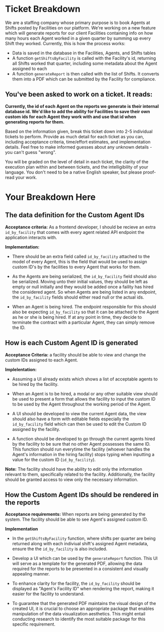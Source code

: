 # Ticket Breakdown
We are a staffing company whose primary purpose is to book Agents at Shifts posted by Facilities on our platform. We're working on a new feature which will generate reports for our client Facilities containing info on how many hours each Agent worked in a given quarter by summing up every Shift they worked. Currently, this is how the process works:

- Data is saved in the database in the Facilities, Agents, and Shifts tables
- A function `getShiftsByFacility` is called with the Facility's id, returning all Shifts worked that quarter, including some metadata about the Agent assigned to each
- A function `generateReport` is then called with the list of Shifts. It converts them into a PDF which can be submitted by the Facility for compliance.

## You've been asked to work on a ticket. It reads:

**Currently, the id of each Agent on the reports we generate is their internal database id. We'd like to add the ability for Facilities to save their own custom ids for each Agent they work with and use that id when generating reports for them.**


Based on the information given, break this ticket down into 2-5 individual tickets to perform. Provide as much detail for each ticket as you can, including acceptance criteria, time/effort estimates, and implementation details. Feel free to make informed guesses about any unknown details - you can't guess "wrong".


You will be graded on the level of detail in each ticket, the clarity of the execution plan within and between tickets, and the intelligibility of your language. You don't need to be a native English speaker, but please proof-read your work.


# Your Breakdown Here

## The data definition for the Custom Agent IDs
**Acceptance criteria:**
As a frontend developer, I should be recieve an extra `id_by_facility` that comes with every agent related API endpoint the application interacts with.

**Implementation:** 
- There should be an extra field called `id_by_facility` attached to the model of every Agent, this is the field that would be used to assign custom ID's by the facilities to every Agent that works for them.

- As the Agents are being serialized, the `id_by_facility` field should also be serialized. 
Moving unto their initial values, they should be left as empty or null initially and they would be added once a faility has hired the considered agent. So when Agents are being listed in any endpoint, the `id_by_facility` fields should either read null or the actual ids.

- When an Agent is being hired. The endpoint responsible for this should also be expecting `id_by_facility` so that it can be attached to the Agent as he or she is being hired. If at any point in time, they decide to terminate the contract with a particular Agent, they can simply remove the ID.


## How is each Custom Agent ID is generated
**Acceptance Criteria:** 
a facility should be able to view and change the custom IDs assigned to each Agent.

**Implelentation:**
- Assuming a UI already exists which shows a list of acceptable agents to be hired by the facility.
  
- When an Agent is to be hired, a modal or any other suitable view should be used to present a form that allows the facility to input the custom ID to be used by the Agent throughout the working period of the Agent.
  
- A UI should be developed to view the current Agent data, the view should also have a form with editable fields especially the `id_by_facility` field which can then be used to edit the Custom ID assigned by the facility.
  
- A function should be developed to go through the current agents hired by the facility to be sure that no other Agent possesses the same ID.
This function should run everytime the facility (whoever handles the Agent's information in the hiring facility) stops typing when inputting a value for the custom ID (`id_by_facility`).

**Note:** 
The facility should have the ability to edit only the information relevant to them, specifically related to the facility. Additionally, the facility should be granted access to view only the necessary information.


## How the Custom Agent IDs should be rendered in the reports
**Acceptance requirements:**
When reports are being generated by the system. The facility should be able to see Agent's assigned custom ID.

**Implementation**
- In the `getShiftsByFacility` function, where shifts per quarter are being returned along with each indiviual shift's assigned Agent metadata, ensure the the `id_by_facility` is also included.
  
- Develop a UI which can be used by the `generateReport` function. This UI will serve as a template for the generated PDF, allowing the data required for the reports to be presented in a consistent and visually appealing manner.
  
- To enhance clarity for the facility, the `id_by_facility` should be displayed as "Agent's Facility ID" when rendering the report, making it easier for the facility to understand.
  
- To guarantee that the generated PDF maintains the visual design of the created UI, it is crucial to choose an appropriate package that enables manipulation of the data visualization aesthetics. This might entail conducting research to identify the most suitable package for this specific requirement.